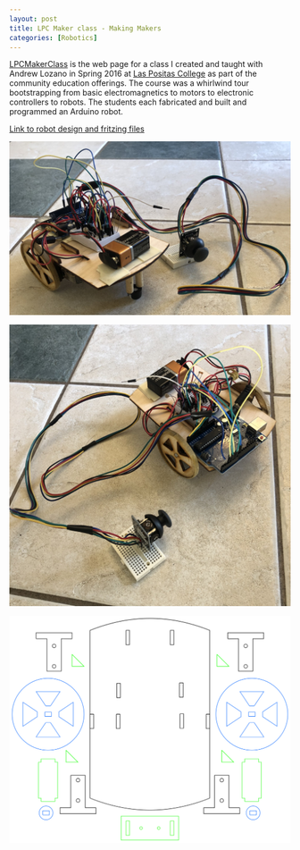 ```yaml
---
layout: post
title: LPC Maker class - Making Makers
categories: [Robotics]
---
```


[LPCMakerClass](https://jdsalmonson.github.io/LPCMakerClass/) is the web page for a class I created and taught with Andrew Lozano in Spring 2016 at [Las Positas College](http://www.laspositascollege.edu) as part of the community education offerings.  The course was a whirlwind tour bootstrapping from basic electromagnetics to motors to electronic controllers to robots.  The students each fabricated and built and programmed an Arduino robot.

[Link to robot design and fritzing files](https://github.com/jdsalmonson/LPCMakerClass/tree/master/Robot1)

![LPC Maker arduino bot](../images/LPC_maker_arduino_bot1.jpg)

![LPC Maker arduino bot rear view](../images/LPC_maker_arduino_bot2.jpg)

![Laser Cutter CAD template](https://github.com/jdsalmonson/LPCMakerClass/blob/master/Robot1/Robot1c_flattened.svg)
